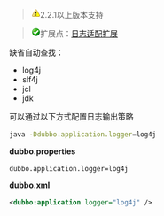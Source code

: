 > ![warning](../sources/images/warning-3.gif)2.2.1以上版本支持 

> ![warning](../sources/images/check.gif)扩展点：[日志适配扩展](http://dubbo.io/developer-guide/SPI%E5%8F%82%E8%80%83%E6%89%8B%E5%86%8C/%E6%97%A5%E5%BF%97%E9%80%82%E9%85%8D%E6%89%A9%E5%B1%95.html)

缺省自动查找：

* log4j
* slf4j
* jcl
* jdk

可以通过以下方式配置日志输出策略

```sh
java -Ddubbo.application.logger=log4j
```

**dubbo.properties**

```
dubbo.application.logger=log4j
```

**dubbo.xml**

```xml
<dubbo:application logger="log4j" />
```
